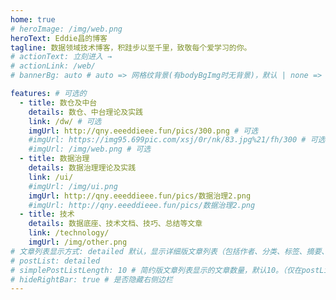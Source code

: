 ```yaml
---
home: true
# heroImage: /img/web.png
heroText: Eddie昌的博客
tagline: 数据领域技术博客，积跬步以至千里，致敬每个爱学习的你。
# actionText: 立刻进入 →
# actionLink: /web/
# bannerBg: auto # auto => 网格纹背景(有bodyBgImg时无背景)，默认 | none => 无 | '大图地址' | background: 自定义背景样式       提示：如发现文本颜色不适应你的背景时可以到palette.styl修改$bannerTextColor变量

features: # 可选的
  - title: 数仓及中台
    details: 数仓、中台理论及实践
    link: /dw/ # 可选
    imgUrl: http://qny.eeeddieee.fun/pics/300.png # 可选
    #imgUrl: https://img95.699pic.com/xsj/0r/nk/83.jpg%21/fh/300 # 可选
    #imgUrl: /img/web.png # 可选
  - title: 数据治理
    details: 数据治理理论及实践
    link: /ui/
    #imgUrl: /img/ui.png
    imgUrl: http://qny.eeeddieee.fun/pics/数据治理2.png
    #imgUrl: http://qny.eeeddieee.fun/pics/数据治理2.png
  - title: 技术
    details: 数据底座、技术文档、技巧、总结等文章
    link: /technology/
    imgUrl: /img/other.png
# 文章列表显示方式: detailed 默认，显示详细版文章列表（包括作者、分类、标签、摘要、分页等）| simple => 显示简约版文章列表（仅标题和日期）| none 不显示文章列表
# postList: detailed
# simplePostListLength: 10 # 简约版文章列表显示的文章数量，默认10。（仅在postList设置为simple时生效）
# hideRightBar: true # 是否隐藏右侧边栏
---
```

